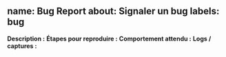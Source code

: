 name: Bug Report
about: Signaler un bug
labels: bug
---
**Description :**
**Étapes pour reproduire :**
**Comportement attendu :**
**Logs / captures :**